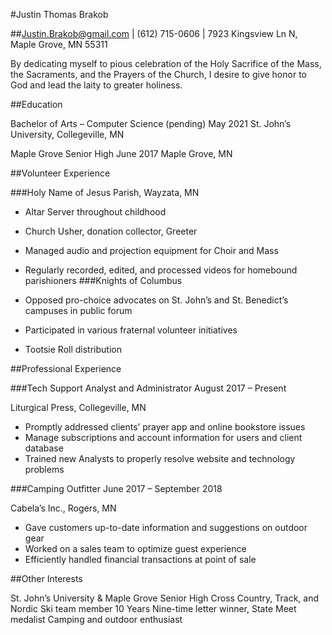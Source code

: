 #Justin Thomas Brakob

##Justin.Brakob@gmail.com | (612) 715-0606 | 7923 Kingsview Ln N, Maple Grove, MN 55311

By dedicating myself to pious celebration of the Holy Sacrifice of the Mass, the Sacraments, and the Prayers of the Church, I desire to give honor to God and lead the laity to greater holiness.

##Education 

Bachelor of Arts – Computer Science	(pending)  May 2021
St. John’s University, Collegeville, MN 						

Maple Grove Senior High	June 2017
Maple Grove, MN

##Volunteer Experience

###Holy Name of Jesus Parish, Wayzata, MN 

- Altar Server throughout childhood
-	Church Usher, donation collector, Greeter
-	Managed audio and projection equipment for Choir and Mass
-	Regularly recorded, edited, and processed videos for homebound parishioners
###Knights of Columbus

-	Opposed pro-choice advocates on St. John’s and St. Benedict’s campuses in public forum
-	Participated in various fraternal volunteer initiatives
-	Tootsie Roll distribution

##Professional Experience

###Tech Support Analyst and Administrator	August 2017 – Present

Liturgical Press, Collegeville, MN
-	Promptly addressed clients’ prayer app and online bookstore issues
-	Manage subscriptions and account information for users and client database
-	Trained new Analysts to properly resolve website and technology problems

###Camping Outfitter	June 2017 – September 2018

Cabela’s Inc., Rogers, MN
-	Gave customers up-to-date information and suggestions on outdoor gear
- Worked on a sales team to optimize guest experience
- Efficiently handled financial transactions at point of sale

##Other Interests		

St. John’s University & Maple Grove Senior High
Cross Country, Track, and Nordic Ski team member	10 Years
Nine-time letter winner, State Meet medalist
Camping and outdoor enthusiast

